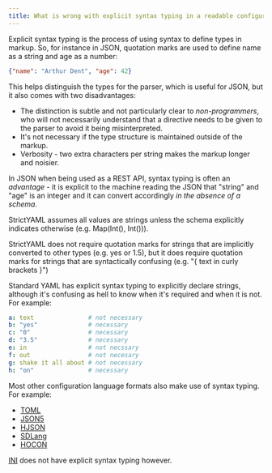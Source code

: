 ```yaml
---
title: What is wrong with explicit syntax typing in a readable configuration language?
---
```


Explicit syntax typing is the process of using syntax to define types in markup. So, for instance in JSON, quotation marks are used to define name as a string and age as a number:

```json
{"name": "Arthur Dent", "age": 42}
```

This helps distinguish the types for the parser, which is useful for JSON, but it also comes with two disadvantages:

- The distinction is subtle and not particularly clear to *non-programmers*, who will not necessarily understand that a directive needs to be given to the parser to avoid it being misinterpreted.
- It's not necessary if the type structure is maintained outside of the markup.
- Verbosity - two extra characters per string makes the markup longer and noisier.

In JSON when being used as a REST API, syntax typing is often an *advantage* - it is explicit to the machine reading the JSON that "string" and "age" is an integer and it can convert accordingly *in the absence of a schema*.

StrictYAML assumes all values are strings unless the schema explicitly indicates otherwise (e.g. Map(Int(), Int())).

StrictYAML does not require quotation marks for strings that are implicitly converted to other types (e.g. yes or 1.5), but it does require quotation marks for strings that are syntactically confusing (e.g. "{ text in curly brackets }")

Standard YAML has explicit syntax typing to explicitly declare strings, although it's confusing as hell to know when it's required and when it is not. For example:

```yaml
a: text               # not necessary
b: "yes"              # necessary
c: "0"                # necessary
d: "3.5"              # necessary
e: in                 # not necssary
f: out                # not necesary
g: shake it all about # not necessary
h: "on"               # necessary
```

Most other configuration language formats also make use of syntax typing. For example:

- [TOML](../../why-not/toml)
- [JSON5](../../why-not/json5)
- [HJSON](../../why-not/hjson)
- [SDLang](../../why-not/sdlang)
- [HOCON](../../why-not/hocon)

[INI](../../why-not/ini) does not have explicit syntax typing however.
